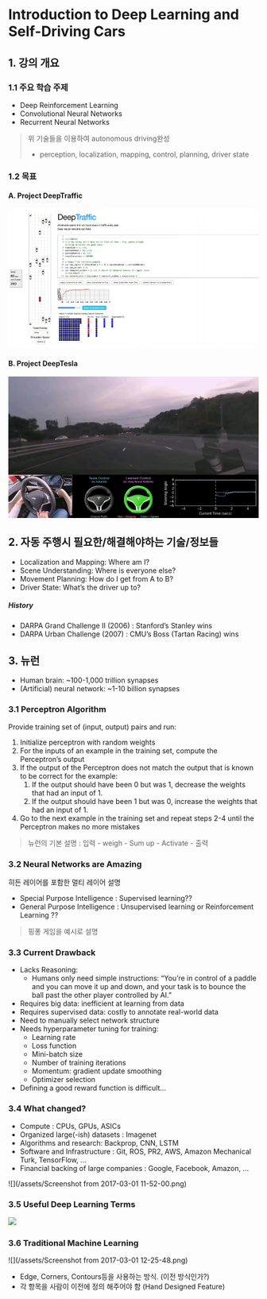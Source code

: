 # Introduction to Deep Learning and Self-Driving Cars

## 1. 강의 개요 
### 1.1 주요 학습 주제
* Deep Reinforcement Learning
* Convolutional Neural Networks
* Recurrent Neural Networks

> 위 기술들을 이용하여 autonomous driving완성 
> * perception, localization, mapping, control,
planning, driver state

### 1.2 목표 
#### A. Project DeepTraffic
![](/assets/project1.png)
#### B. Project DeepTesla
![](/assets/project2.png)
## 2. 자동 주행시 필요한/해결해야하는 기술/정보들 
* Localization and Mapping: Where am I?
* Scene Understanding: Where is everyone else?
* Movement Planning: How do I get from A to B?
* Driver State: What’s the driver up to?

##### History
* DARPA Grand Challenge II (2006) : Stanford’s Stanley wins
* DARPA Urban Challenge (2007) :  CMU’s Boss (Tartan Racing) wins

## 3. 뉴런 
* Human brain: ~100-1,000 trillion synapses
* (Artificial) neural network: ~1-10 billion synapses

### 3.1 Perceptron Algorithm
Provide training set of (input, output) pairs and run:
1. Initialize perceptron with random weights
2. For the inputs of an example in the training set, compute the Perceptron’s output
3. If the output of the Perceptron does not match the output that is known to be
correct for the example:
    1. If the output should have been 0 but was 1, decrease the weights that had an input of 1.
    2. If the output should have been 1 but was 0, increase the weights that had an input of 1.
4. Go to the next example in the training set and repeat steps 2-4 until the Perceptron
makes no more mistakes

> 뉴런의 기본 설명 : 입력 - weigh - Sum up - Activate - 출력

### 3.2 Neural Networks are Amazing
히든 레이어를 포함한 멀티 레이어 설명 
* Special Purpose Intelligence : Supervised learning??
* General Purpose Intelligence : Unsupervised learning or Reinforcement Learning ??

> 핑퐁 게임을 예시로 설명 

### 3.3 Current Drawback
* Lacks Reasoning: 
    * Humans only need simple instructions: “You’re in control of a paddle and you can move it up and down, and your task is to bounce the ball past the other player controlled by AI.”
* Requires big data: inefficient at learning from data
* Requires supervised data: costly to annotate real-world data
* Need to manually select network structure
* Needs hyperparameter tuning for training:
    * Learning rate
    * Loss function
    * Mini-batch size
    * Number of training iterations
    * Momentum: gradient update smoothing
    * Optimizer selection
* Defining a good reward function is difficult…

### 3.4 What changed?
* Compute : CPUs, GPUs, ASICs
* Organized large(-ish) datasets : Imagenet
* Algorithms and research: Backprop, CNN, LSTM
* Software and Infrastructure : Git, ROS, PR2, AWS, Amazon Mechanical Turk, TensorFlow, …
* Financial backing of large companies : Google, Facebook, Amazon, …

![](/assets/Screenshot from 2017-03-01 11-52-00.png)

### 3.5 Useful Deep Learning Terms

![](http://www.asimovinstitute.org/wp-content/uploads/2016/09/neuralnetworks.png)

### 3.6 Traditional Machine Learning 
![](/assets/Screenshot from 2017-03-01 12-25-48.png)
* Edge, Corners, Contours등을 사용하는 방식. (이전 방식인가?)
* 각 항목을 사람이 이전에 정의 해주어야 함 (Hand Designed Feature)
